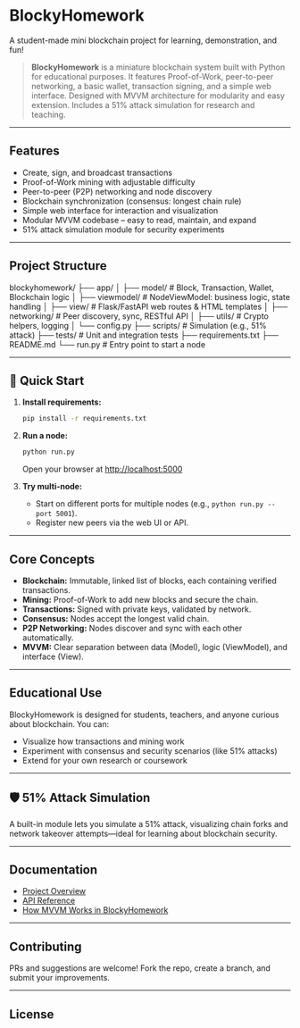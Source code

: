 # BlockyHomework

A student-made mini blockchain project for learning, demonstration, and fun!

> **BlockyHomework** is a miniature blockchain system built with Python for educational purposes. It features Proof-of-Work, peer-to-peer networking, a basic wallet, transaction signing, and a simple web interface. Designed with MVVM architecture for modularity and easy extension. Includes a 51% attack simulation for research and teaching.

---

## Features

- Create, sign, and broadcast transactions
- Proof-of-Work mining with adjustable difficulty
- Peer-to-peer (P2P) networking and node discovery
- Blockchain synchronization (consensus: longest chain rule)
- Simple web interface for interaction and visualization
- Modular MVVM codebase – easy to read, maintain, and expand
- 51% attack simulation module for security experiments

---

## Project Structure

blockyhomework/
├── app/
│ ├── model/ # Block, Transaction, Wallet, Blockchain logic
│ ├── viewmodel/ # NodeViewModel: business logic, state handling
│ ├── view/ # Flask/FastAPI web routes & HTML templates
│ ├── networking/ # Peer discovery, sync, RESTful API
│ ├── utils/ # Crypto helpers, logging
│ └── config.py
├── scripts/ # Simulation (e.g., 51% attack)
├── tests/ # Unit and integration tests
├── requirements.txt
├── README.md
└── run.py # Entry point to start a node


---

## 🚀 Quick Start

1. **Install requirements:**
    ```bash
    pip install -r requirements.txt
    ```

2. **Run a node:**
    ```bash
    python run.py
    ```
    Open your browser at [http://localhost:5000](http://localhost:5000)

3. **Try multi-node:**
    - Start on different ports for multiple nodes (e.g., `python run.py --port 5001`).
    - Register new peers via the web UI or API.

---

## Core Concepts

- **Blockchain:** Immutable, linked list of blocks, each containing verified transactions.
- **Mining:** Proof-of-Work to add new blocks and secure the chain.
- **Transactions:** Signed with private keys, validated by network.
- **Consensus:** Nodes accept the longest valid chain.
- **P2P Networking:** Nodes discover and sync with each other automatically.
- **MVVM:** Clear separation between data (Model), logic (ViewModel), and interface (View).

---

## Educational Use

BlockyHomework is designed for students, teachers, and anyone curious about blockchain. You can:
- Visualize how transactions and mining work
- Experiment with consensus and security scenarios (like 51% attacks)
- Extend for your own research or coursework

---

## 🛡️ 51% Attack Simulation

A built-in module lets you simulate a 51% attack, visualizing chain forks and network takeover attempts—ideal for learning about blockchain security.

---

## Documentation

- [Project Overview](docs/overview.md)
- [API Reference](docs/api.md)
- [How MVVM Works in BlockyHomework](docs/mvvm.md)

---

## Contributing

PRs and suggestions are welcome! Fork the repo, create a branch, and submit your improvements.

---

## License



